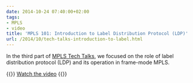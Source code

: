 ```yaml
---
date: 2014-10-24 07:40:00+02:00
tags:
- MPLS
- video
title: 'MPLS 101: Introduction to Label Distribution Protocol (LDP)'
url: /2014/10/tech-talks-introduction-to-label.html
---
```

In the third part of [MPLS Tech Talks](https://blog.ipspace.net/2014/09/tech-talks-essence-of-mpls.html), we focused on the role of label distribution protocol (LDP) and its operation in frame-mode MPLS.

{{<jump>}}
[Watch the video](https://my.ipspace.net/bin/get/MPLS101/3%20-%20Introduction%20to%20MPLS%20Label%20Distribution%20Protocol%20%28LDP%29.mp4?doccode=MPLS101)
{{</jump>}}
